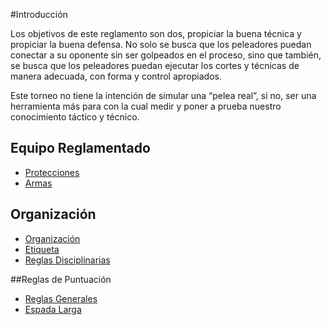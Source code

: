 #Introducción 

Los objetivos de este reglamento son dos, propiciar la buena técnica y propiciar la buena defensa. No solo se busca que los peleadores puedan conectar a su oponente sin ser golpeados en el proceso, sino que también, se busca que los peleadores puedan ejecutar los cortes y técnicas de manera adecuada, con forma y control apropiados. 

Este torneo no tiene la intención de simular una “pelea real”, si no, ser una herramienta más para con la cual medir y poner a prueba nuestro conocimiento táctico y técnico.

## Equipo Reglamentado
- [Protecciones](www.google.com)
- [Armas](www.google.com)

## Organización
- [Organización](www.google.com)
- [Etiqueta](www.google.com)
- [Reglas Disciplinarias](www.google.com)

##Reglas de Puntuación
- [Reglas Generales](www.google.com)
- [Espada Larga](www.google.com)